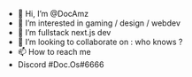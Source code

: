 - 👋 Hi, I’m @DocAmz
- 👀 I’m interested in gaming / design / webdev
- 🌱 I’m fullstack next.js dev
- 💞️ I’m looking to collaborate on : who knows ? 
- 📫 How to reach me 
- Discord #Doc.Os#6666

<!---
DocAmz/DocAmz is a ✨ special ✨ repository because its `README.md` (this file) appears on your GitHub profile.
You can click the Preview link to take a look at your changes.
--->
